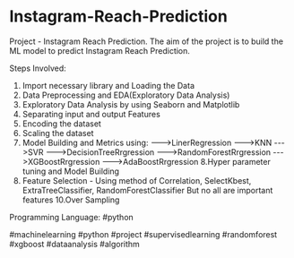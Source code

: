 # Instagram-Reach-Prediction
Project - Instagram Reach Prediction.
The aim of the project is to build the ML model to predict Instagram Reach Prediction.

Steps Involved:
1. Import necessary library and Loading the Data
2. Data Preprocessing and EDA(Exploratory Data Analysis)
3. Exploratory Data Analysis by using Seaborn and Matplotlib
4. Separating input and output Features
5. Encoding the dataset
6. Scaling the dataset
7. Model Building and Metrics using:
--->LinerRegression
--->KNN
--->SVR
--->DecisionTreeRrgression
--->RandomForestRrgression
--->XGBoostRrgression
--->AdaBoostRrgression
8.Hyper parameter tuning and Model Building
9. Feature Selection - Using method of Correlation, SelectKbest, ExtraTreeClassifier, RandomForestClassifier But no all are important features
10.Over Sampling

Programming Language: #python

#machinelearning #python #project #supervisedlearning #randomforest #xgboost #dataanalysis #algorithm
